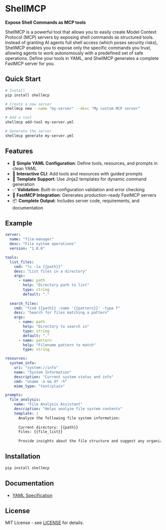 # ShellMCP

**Expose Shell Commands as MCP tools**

ShellMCP is a powerful tool that allows you to easily create Model Context Protocol (MCP) servers by exposing shell commands as structured tools. Instead of granting AI agents full shell access (which poses security risks), ShellMCP enables you to expose only the specific commands you trust, allowing agents to work autonomously with a predefined set of safe operations. Define your tools in YAML, and ShellMCP generates a complete FastMCP server for you.

## Quick Start

```bash
# Install
pip install shellmcp

# Create a new server
shellmcp new --name "my-server" --desc "My custom MCP server"

# Add a tool
shellmcp add-tool my-server.yml

# Generate the server
shellmcp generate my-server.yml
```

## Features

- 🚀 **Simple YAML Configuration**: Define tools, resources, and prompts in clean YAML
- 🔧 **Interactive CLI**: Add tools and resources with guided prompts
- 📝 **Template Support**: Use Jinja2 templates for dynamic command generation
- ✅ **Validation**: Built-in configuration validation and error checking
- 🎯 **FastMCP Integration**: Generates production-ready FastMCP servers
- 📦 **Complete Output**: Includes server code, requirements, and documentation

## Example

```yaml
server:
  name: "file-manager"
  desc: "File system operations"
  version: "1.0.0"

tools:
  list_files:
    cmd: "ls -la {{path}}"
    desc: "List files in a directory"
    args:
      - name: path
        help: "Directory path to list"
        type: string
        default: "."
  
  search_files:
    cmd: "find {{path}} -name '{{pattern}}' -type f"
    desc: "Search for files matching a pattern"
    args:
      - name: path
        help: "Directory to search in"
        type: string
        default: "."
      - name: pattern
        help: "Filename pattern to match"
        type: string

resources:
  system_info:
    uri: "system://info"
    name: "System Information"
    description: "Current system status and info"
    cmd: "uname -a && df -h"
    mime_type: "text/plain"

prompts:
  file_analysis:
    name: "File Analysis Assistant"
    description: "Helps analyze file system contents"
    template: |
      Analyze the following file system information:
      
      Current directory: {{path}}
      Files: {{file_list}}
      
      Provide insights about the file structure and suggest any organization improvements.
```

## Installation

```bash
pip install shellmcp
```

## Documentation

- [YAML Specification](docs/yml-specification.md)

## License

MIT License - see [LICENSE](LICENSE) for details.